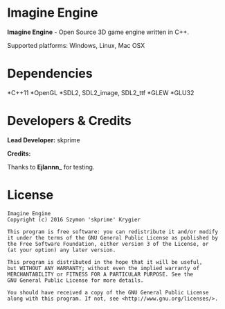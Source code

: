 # Imagine Engine #

**Imagine Engine** - Open Source 3D game engine written in C++.

Supported platforms: Windows, Linux, Mac OSX

# Dependencies #

*C++11
*OpenGL
*SDL2, SDL2_image, SDL2_ttf
*GLEW
*GLU32

# Developers & Credits #

**Lead Developer:** skprime

**Credits:**

Thanks to **Ejlannn_** for testing.

# License #

	Imagine Engine
	Copyright (c) 2016 Szymon 'skprime' Krygier

	This program is free software: you can redistribute it and/or modify
	it under the terms of the GNU General Public License as published by
	the Free Software Foundation, either version 3 of the License, or
	(at your option) any later version.

	This program is distributed in the hope that it will be useful,
	but WITHOUT ANY WARRANTY; without even the implied warranty of
	MERCHANTABILITY or FITNESS FOR A PARTICULAR PURPOSE. See the
	GNU General Public License for more details.

	You should have received a copy of the GNU General Public License
	along with this program. If not, see <http://www.gnu.org/licenses/>.